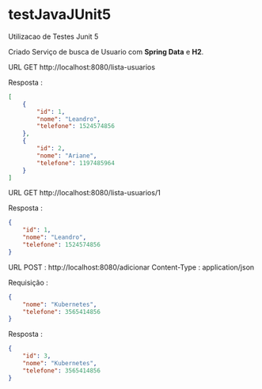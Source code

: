 # testJavaJUnit5
Utilizacao de Testes Junit 5 

Criado Serviço de busca de Usuario com <b>Spring Data</b> e <b>H2</b>. 

URL GET http://localhost:8080/lista-usuarios

Resposta : 
```json
[
    {
        "id": 1,
        "nome": "Leandro",
        "telefone": 1524574856
    },
    {
        "id": 2,
        "nome": "Ariane",
        "telefone": 1197485964
    }
]
```

URL GET http://localhost:8080/lista-usuarios/1

Resposta :
```json
{
    "id": 1,
    "nome": "Leandro",
    "telefone": 1524574856
}
```

URL POST : http://localhost:8080/adicionar
Content-Type : application/json 

Requisição : 

```json 
{
    "nome": "Kubernetes",
    "telefone": 3565414856
}
``` 

Resposta :  

```json 
{
    "id": 3,
    "nome": "Kubernetes",
    "telefone": 3565414856
}
``` 
